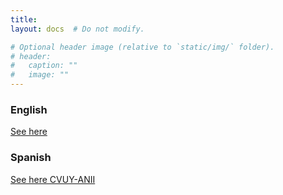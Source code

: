 ```yaml
---
title: 
layout: docs  # Do not modify.

# Optional header image (relative to `static/img/` folder).
# header:
#   caption: ""
#   image: ""
---
```



### English  
[See here](https://drive.google.com/file/d/11F5QnsOScySMNZg6_8g_pQxkXVVHgWvy/view?usp=sharing)

### Spanish 
[See here CVUY-ANII](https://exportcvuy.anii.org.uy/cv/?191ab16e530ea44ba1f79a3d68e2aa0803cd1660fee818d8f4fa114427289f6dffc0311fbd81df8b61aa08c07502e21f26f1f7b0c8986627bea7a4e4b77e0233)
